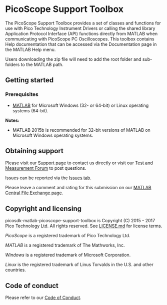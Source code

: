 # PicoScope Support Toolbox

The PicoScope Support Toolbox provides a set of classes and functions for use with Pico Technology Instrument Drivers or calling the shared library Application Protocol Interface (API) functions directly from MATLAB when communicating with PicoScope PC Oscilloscopes. 
This toolbox contains Help documentation that can be accessed via the Documentation page in the MATLAB Help menu.

Users downloading the zip file will need to add the root folder and sub-folders to the MATLAB path.

## Getting started

### Prerequisites

* [MATLAB](https://uk.mathworks.com/products/matlab.html) for Microsoft Windows (32- or 64-bit) or Linux operating systems (64-bit).

**Notes:**

* MATLAB 2015b is recommended for 32-bit versions of MATLAB on Microsoft Windows operating systems.

## Obtaining support

Please visit our [Support page](https://www.picotech.com/tech-support) to contact us directly or visit our [Test and Measurement Forum](https://www.picotech.com/support/forum71.html) to post questions.

Issues can be reported via the [Issues tab](https://github.com/picotech/picosdk-matlab-picoscope-support-toolbox/issues).

Please leave a comment and rating for this submission on our [MATLAB Central File Exchange page](https://uk.mathworks.com/matlabcentral/fileexchange/53681-picoscope-support-toolbox).

## Copyright and licensing

picosdk-matlab-picoscope-support-toolbox is Copyright (C) 2015 - 2017 Pico Technology Ltd. All rights reserved. See [LICENSE.md](LICENSE.md) for license terms. 

*PicoScope* is a registered trademark of Pico Technology Ltd. 

*MATLAB* is a registered trademark of The Mathworks, Inc.

*Windows* is a registered trademark of Microsoft Corporation. 

*Linux* is the registered trademark of Linus Torvalds in the U.S. and other countries.

## Code of conduct

Please refer to our [Code of Conduct](.github/CODE_OF_CONDUCT.md).
